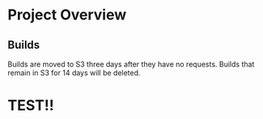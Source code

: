 # Project Overview

## Builds
Builds are moved to S3 three days after they have no requests. Builds that remain in S3 for 14 days will be deleted.

# TEST!!
